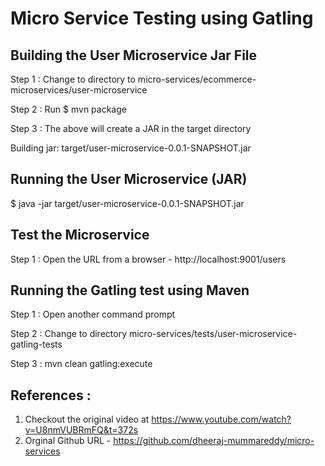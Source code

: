 # Micro Service Testing using Gatling

Building the User Microservice Jar File
----------------------------------------
Step 1 : Change to directory to  micro-services/ecommerce-microservices/user-microservice

Step 2 : Run $ mvn package

Step 3 : The above will create a JAR in the target directory

Building jar: target/user-microservice-0.0.1-SNAPSHOT.jar

Running the User Microservice (JAR)
--------------------------------------
 $ java -jar target/user-microservice-0.0.1-SNAPSHOT.jar
 
 Test the Microservice 
 ----------------------
 Step 1 : Open the URL from a browser - http://localhost:9001/users
 
 
Running the Gatling test using Maven
-------------------------------------
Step 1 : Open another command prompt

Step 2 : Change to directory micro-services/tests/user-microservice-gatling-tests

Step 3 : mvn clean gatling:execute

References :
-------------
1. Checkout the original video at https://www.youtube.com/watch?v=U8nmVUBRmFQ&t=372s
2. Orginal Github URL - https://github.com/dheeraj-mummareddy/micro-services

